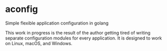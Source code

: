# aconfig
Simple flexible application configuration in golang

This work in progress is the result of the author getting tired of writing separate configuration modules for every application.
It is designed to work on Linux, macOS, and Windows.
